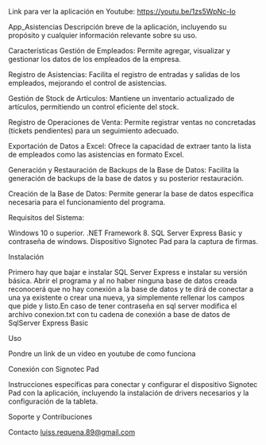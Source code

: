 Link para ver la aplicación en Youtube:
https://youtu.be/1zs5WpNc-Io

App_Asistencias
Descripción breve de la aplicación, incluyendo su propósito y cualquier información relevante sobre su uso.

Características
Gestión de Empleados: Permite agregar, visualizar y gestionar los datos de los empleados de la empresa.

Registro de Asistencias: Facilita el registro de entradas y salidas de los empleados, mejorando el control de asistencias.

Gestión de Stock de Artículos: Mantiene un inventario actualizado de artículos, permitiendo un control eficiente del stock.

Registro de Operaciones de Venta: Permite registrar ventas no concretadas (tickets pendientes) para un seguimiento adecuado.

Exportación de Datos a Excel: Ofrece la capacidad de extraer tanto la lista de empleados como las asistencias en formato Excel.

Generación y Restauración de Backups de la Base de Datos: Facilita la generación de backups de la base de datos y su posterior restauración.

Creación de la Base de Datos: Permite generar la base de datos específica necesaria para el funcionamiento del programa.

Requisitos del Sistema:

Windows 10 o superior.
.NET Framework 8.
SQL Server Express Basic y contraseña de windows.
Dispositivo Signotec Pad para la captura de firmas.

Instalación

Primero hay que bajar e instalar SQL Server Express e instalar su versión básica. Abrir el programa y al no haber ninguna base de datos creada reconocerá que no
hay conexión a la base de datos y te dirá de conectar a una ya existente o crear una nueva, ya simplemente rellenar los campos que pide y listo.En caso de tener contraseña en 
sql server modifica el archivo conexion.txt con tu cadena de conexión a base de datos de SqlServer Express Basic

Uso

Pondre un link de un video en youtube de como funciona

Conexión con Signotec Pad

Instrucciones específicas para conectar y configurar el dispositivo Signotec Pad con la aplicación, incluyendo la instalación de drivers necesarios y la configuración de la tableta.

Soporte y Contribuciones


Contacto
luiss.requena.89@gmail.com
